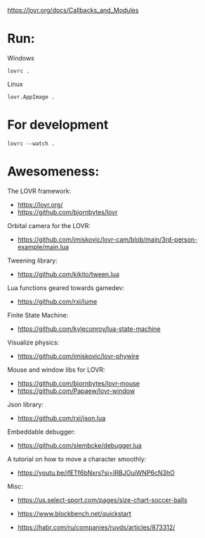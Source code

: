 https://lovr.org/docs/Callbacks_and_Modules

# Run:

Windows
```shell
lovrc .
```

Linux
```shell
lovr.AppImage .
```

# For development

```shell
lovrc --watch .
```

# Awesomeness:

The LOVR framework:
- https://lovr.org/
- https://github.com/bjornbytes/lovr

Orbital camera for the LOVR:
- https://github.com/jmiskovic/lovr-cam/blob/main/3rd-person-example/main.lua

Tweening library:
- https://github.com/kikito/tween.lua

Lua functions geared towards gamedev:
- https://github.com/rxi/lume

Finite State Machine:
- https://github.com/kyleconroy/lua-state-machine

Visualize physics:
- https://github.com/jmiskovic/lovr-phywire

Mouse and window libs for LOVR:
- https://github.com/bjornbytes/lovr-mouse
- https://github.com/Papaew/lovr-window

Json library:
- https://github.com/rxi/json.lua

Embeddable debugger:
- https://github.com/slembcke/debugger.lua

A tutorial on how to move a character smoothly:
- https://youtu.be/ifETf6bNxrs?si=IRBJOuiWNP6cN3hO

Misc:

- https://us.select-sport.com/pages/size-chart-soccer-balls

- https://www.blockbench.net/quickstart

- https://habr.com/ru/companies/ruvds/articles/873312/
